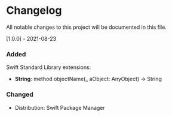 # Changelog
All notable changes to this project will be documented in this file.


[1.0.0] - 2021-08-23

### Added
Swift Standard Library extensions:
- **String**: method objectName(_ aObject: AnyObject) -> String

### Changed
- Distribution: Swift Package Manager
